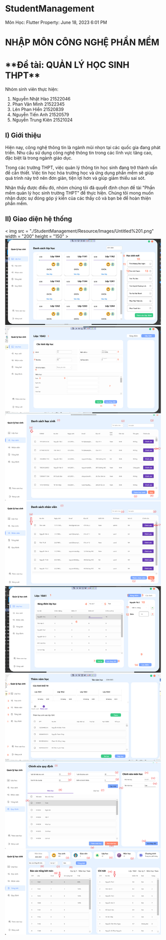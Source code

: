 # StudentManagement

Môn Học: Flutter
Property: June 18, 2023 6:01 PM

# **NHẬP MÔN CÔNG NGHỆ PHẦN MỀM**

# \***\*Đề tài: QUẢN LÝ HỌC SINH THPT\*\***

Nhóm sinh viên thực hiện:

1. Nguyễn Nhật Hào 21522046
2. Phan Văn Minh 21522345
3. Lên Phan Hiển 21520839
4. Nguyễn Tiến Anh 21520579
5. Nguyễn Trung Kiên 21521024

## I) Giới thiệu

Hiện nay, công nghệ thông tin là ngành mũi nhọn tại các quốc gia đang phát triển. Nhu cầu sử dụng công nghệ thông tin trong các lĩnh vực tăng cao, đặc biệt là trong ngành giáo dục.

Trong các trường THPT, việc quản lý thông tin học sinh đang trở thành vấn đề cần thiết. Việc tin học hóa trường học và ứng dụng phần mềm sẽ giúp quá trình này trở nên đơn giản, tiện lợi hơn và giúp giảm thiểu sai sót.

Nhận thấy được điều đó, nhóm chúng tôi đã quyết định chọn đề tài "Phần mềm quản lý học sinh trường THPT" để thực hiện. Chúng tôi mong muốn nhận được sự đóng góp ý kiến của các thầy cô và bạn bè để hoàn thiện phần mềm.

## II) Giao diện hệ thống

< img src = "./StudentManagement/Resource/Images/Untitled%201.png" width = "200" height = "150" >
![Getting Started](./StudentManagement/Resource/Images/Untitled%201.png)
![Getting Started](./StudentManagement/Resource/Images/Untitled%202.png)
![Getting Started](./StudentManagement/Resource/Images/Untitled%203.png)
![Getting Started](./StudentManagement/Resource/Images/Untitled%204.png)
![Getting Started](./StudentManagement/Resource/Images/Untitled%205.png)
![Getting Started](./StudentManagement/Resource/Images/Untitled%206.png)
![Getting Started](./StudentManagement/Resource/Images/Untitled%207.png)
![Getting Started](./StudentManagement/Resource/Images/Untitled%208.png)
